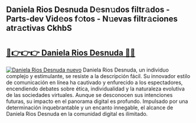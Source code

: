 ## Daniela Rios Desnuda D𝚎sn𝚞dos filtr𝚊dos - Parts-dev Vid𝚎os f𝚘tos - N𝚞evas filtr𝚊ciones atr𝚊ctivas CkhbS

# <h2><a href="http://mb0aai.tromn.icu/?c=Daniela+Rios+Desnuda">🔗👉👉👉 Daniela Rios Desnuda 🔗🔗</a></h2>

[![Daniela Rios Desnuda nuevo](https://i.imgur.com/pEAQMta.gif)](http://mb0aai.tromn.icu/?c=Daniela+Rios+Desnuda)
Daniela Rios Desnuda, un individuo complejo y estimulante, se resiste a la descripción fácil. Su innovador estilo de comunicación en línea ha cautivado y enfurecido a los espectadores, encendiendo debates sobre ética, individualidad y la naturaleza evolutiva de las sociedades virtuales. Aunque se desconocen sus intenciones futuras, su impacto en el panorama digital es profundo. Impulsado por una determinación inquebrantable y un encanto innegable, el alcance de Daniela Rios Desnuda en la comunidad digital es ilimitado.
